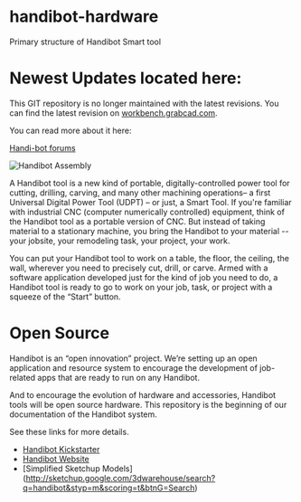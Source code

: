 handibot-hardware
=================

Primary structure of Handibot Smart tool


Newest Updates located here:
============================

This GIT repository is no longer maintained with the latest revisions.  You can find the latest revision on [workbench.grabcad.com](https://workbench.grabcad.com/workbench/projects/gcuAc_g79JwJj5xoyB_sCtAKoUyXaXH0NyeRYptWOwEOWN#/space/gc7w847Pt4uE0Y2-VXNzofMmxgbYGKxMjhjdYk3aCMUUWK/folder/203289).

You can read more about it here: 

[Handi-bot forums](https://handibot.com/forum/read.php?2,1605,1637)


![Handibot Assembly](http://www.handibot.com/img/productbroken.png)

A Handibot tool is a new kind of portable, digitally-controlled power tool for cutting, drilling, carving, and many other machining operations– a first Universal Digital Power Tool (UDPT) – or just, a Smart Tool. If you're familiar with industrial CNC (computer numerically controlled) equipment, think of the Handibot tool as a portable version of CNC. But instead of taking material to a stationary machine, you bring the Handibot to your material -- your jobsite, your remodeling task, your project, your work.

You can put your Handibot tool to work on a table, the floor, the ceiling, the wall, wherever you need to precisely cut, drill, or carve. Armed with a software application developed just for the kind of job you need to do, a Handibot tool is ready to go to work on your job, task, or project with a squeeze of the “Start” button.

Open Source
===========
Handibot is an “open innovation” project. We’re setting up an open application and resource system to encourage the development of job-related apps that are ready to run on any Handibot.

And to encourage the evolution of hardware and accessories, Handibot tools will be open source hardware. This repository is the beginning of our documentation of the Handibot system.


See these links for more details.

* [Handibot Kickstarter](http://www.kickstarter.com/projects/1320575205/handibottm-a-smart-digital-power-tool?ref=live)
* [Handibot Website](http://www.handibot.com)
* [Simplified Sketchup Models] (http://sketchup.google.com/3dwarehouse/search?q=handibot&styp=m&scoring=t&btnG=Search)

 
